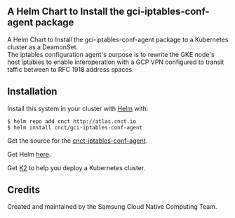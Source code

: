 ## A Helm Chart to Install the gci-iptables-conf-agent package
A Helm Chart to Install the gci-iptables-conf-agent package to a Kubernetes cluster as a DeamonSet.  
The iptables configuration agent's purpose is to rewrite the GKE node's host iptables to enable 
interoperation with a GCP VPN configured to transit taffic between to RFC 1918 address spaces. 

## Installation
Install this system in your cluster with [Helm](https://github.com/kubernetes/helm) with: 

```
$ helm repo add cnct http://atlas.cnct.io
$ helm install cnct/gci-iptables-conf-agent
```
Get the source for the [cnct-iptables-conf-agent](https://github.com/samsung-cnct/gci-iptables-conf-agent).

Get Helm [here](https://github.com/kubernetes/helm/blob/master/docs/install.md).

Get [K2](https://github.com/samsung-cnct/k2) to help you deploy a Kubernetes cluster.

## Credits

Created and maintained by the Samsung Cloud Native Computing Team.
